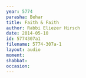 ```yaml
---
year: 5774
parasha: Behar
title: Faith & Faith 
author: Rabbi Eliezer Hirsch
date: 2014-05-10
id: 5774307a1
filename: 5774-307a-1
layout: audio
moment: 
shabbat: 
occasion: 
---
```

